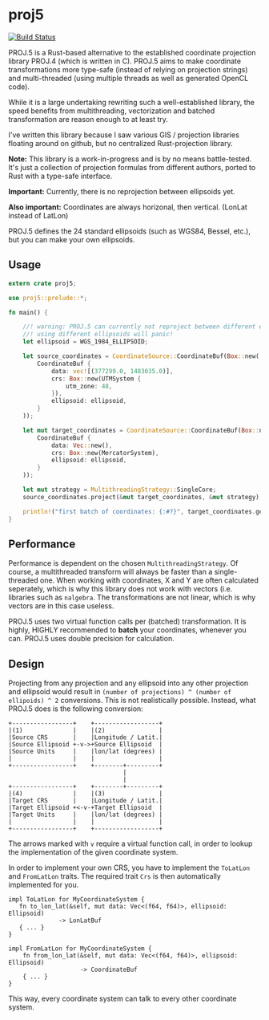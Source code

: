  # proj5

 [![Build Status](https://travis-ci.org/fschutt/proj5.svg?branch=master)](https://travis-ci.org/fschutt/proj5)

 PROJ.5 is a Rust-based alternative to the established coordinate projection
 library PROJ.4 (which is written in C). PROJ.5 aims to make coordinate transformations
 more type-safe (instead of relying on projection strings) and multi-threaded
 (using multiple threads as well as generated OpenCL code).

 While it is a large undertaking rewriting such a well-established library,
 the speed benefits from multithreading, vectorization and batched transformation
 are reason enough to at least try.

 I've written this library because I saw various GIS / projection libraries
 floating around on github, but no centralized Rust-projection library.

 **Note:** This library is a work-in-progress and is by no means battle-tested.
 It's just a collection of projection formulas from different authors,
 ported to Rust with a type-safe interface.

 **Important:** Currently, there is no reprojection between ellipsoids yet.

 **Also important:** Coordinates are always horizonal, then vertical. (LonLat instead of LatLon)

 PROJ.5 defines the 24 standard ellipsoids (such as WGS84, Bessel, etc.),
 but you can make your own ellipsoids.

 ## Usage

 ```rust
 extern crate proj5;

 use proj5::prelude::*;

 fn main() {

     //! warning: PROJ.5 can currently not reproject between different ellipsoids!
     //! using different ellipsoids will panic!
     let ellipsoid = WGS_1984_ELLIPSOID;

     let source_coordinates = CoordinateSource::CoordinateBuf(Box::new(
         CoordinateBuf {
             data: vec![(377299.0, 1483035.0)],
             crs: Box::new(UTMSystem {
                 utm_zone: 48,
             }),
             ellipsoid: ellipsoid,
         }
     ));

     let mut target_coordinates = CoordinateSource::CoordinateBuf(Box::new(
         CoordinateBuf {
             data: Vec::new(),
             crs: Box::new(MercatorSystem),
             ellipsoid: ellipsoid,
         }
     ));

     let mut strategy = MultithreadingStrategy::SingleCore;
     source_coordinates.project(&mut target_coordinates, &mut strategy);

     println!("first batch of coordinates: {:#?}", target_coordinates.get_data_ref());
 }

 ```

 ## Performance

 Performance is dependent on the chosen `MultithreadingStrategy`. Of course,
 a multithreaded transform will always be faster than a single-threaded one.
 When working with coordinates, X and Y are often calculated seperately,
 which is why this library does not work with vectors (i.e. libraries such
 as `nalgebra`. The transformations are not linear, which is why vectors
 are in this case useless.

 PROJ.5 uses two virtual function calls per (batched) transformation. It
 is highly, HIGHLY recommended to **batch** your coordinates, whenever
 you can. PROJ.5 uses double precision for calculation.


 ## Design

 Projecting from any projection and any ellipsoid into any other
 projection and ellipsoid would result in
 `(number of projections) ^ (number of ellipoids) ^ 2`
 conversions. This is not realistically possible. Instead,
 what PROJ.5 does is the following conversion:

 ```ignore
 +-----------------+    +------------------+
 |(1)              |    |(2)               |
 |Source CRS       |    |Longitude / Latit.|
 |Source Ellipsoid +-v->+Source Ellipsoid  |
 |Source Units     |    |lon/lat (degrees) |
 |                 |    |                  |
 +-----------------+    +--------+---------+
                                 |
                                 |
 +-----------------+    +--------+---------+
 |(4)              |    |(3)               |
 |Target CRS       |    |Longitude / Latit.|
 |Target Ellipsoid +<-v-+Target Ellipsoid  |
 |Target Units     |    |lon/lat (degrees) |
 |                 |    |                  |
 +-----------------+    +------------------+

 ```

 The arrows marked with `v` require a virtual function call,
 in order to lookup the implementation of the given coordinate system.

 In order to implement your own CRS, you have to implement the `ToLatLon` and `FromLatLon` traits.
 The required trait `Crs` is then automatically implemented for you.

 ```rust,ignore
 impl ToLatLon for MyCoordinateSystem {
    fn to_lon_lat(&self, mut data: Vec<(f64, f64)>, ellipsoid: Ellipsoid)
               -> LonLatBuf
    { ... }
 }

 impl FromLatLon for MyCoordinateSystem {
     fn from_lon_lat(&self, mut data: Vec<(f64, f64)>, ellipsoid: Ellipsoid)
                     -> CoordinateBuf
     { ... }
 }
 ```

 This way, every coordinate system can talk to every other coordinate system.
